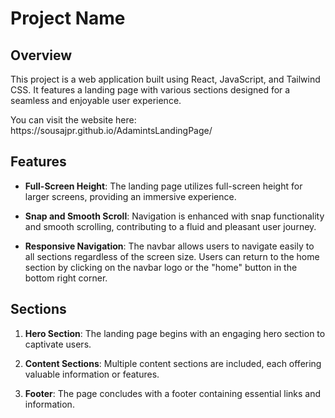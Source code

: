 # Project Name

## Overview

This project is a web application built using React, JavaScript, and Tailwind CSS. It features a landing page with various sections designed for a seamless and enjoyable user experience.
<p>You can visit the website here: https://sousajpr.github.io/AdamintsLandingPage/</p>

## Features

- **Full-Screen Height**: The landing page utilizes full-screen height for larger screens, providing an immersive experience.
  
- **Snap and Smooth Scroll**: Navigation is enhanced with snap functionality and smooth scrolling, contributing to a fluid and pleasant user journey.

- **Responsive Navigation**: The navbar allows users to navigate easily to all sections regardless of the screen size. Users can return to the home section by clicking on the navbar logo or the "home" button in the bottom right corner.

## Sections

1. **Hero Section**: The landing page begins with an engaging hero section to captivate users.

2. **Content Sections**: Multiple content sections are included, each offering valuable information or features.

3. **Footer**: The page concludes with a footer containing essential links and information.
